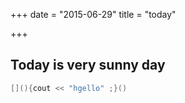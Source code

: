 +++
date = "2015-06-29"
title = "today"

+++

## Today is very sunny day

```c
[](){cout << "hgello" ;}()
```
